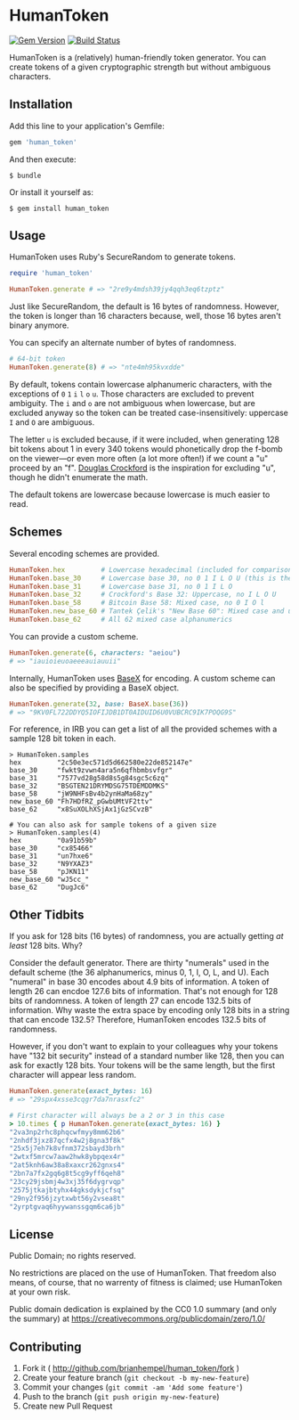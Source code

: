 # HumanToken

[![Gem Version](https://badge.fury.io/rb/human_token.svg)](http://badge.fury.io/rb/human_token)
[![Build Status](https://travis-ci.org/brianhempel/human_token.svg)](https://travis-ci.org/brianhempel/human_token)

HumanToken is a (relatively) human-friendly token generator. You can create tokens of a given cryptographic strength but without ambiguous characters.

## Installation

Add this line to your application's Gemfile:

```ruby
gem 'human_token'
```

And then execute:

```
$ bundle
```

Or install it yourself as:

```
$ gem install human_token
```

## Usage

HumanToken uses Ruby's SecureRandom to generate tokens.

```ruby
require 'human_token'

HumanToken.generate # => "2re9y4mdsh39jy4qqh3eq6tzptz"
```

Just like SecureRandom, the default is 16 bytes of randomness. However, the token is longer than 16 characters because, well, those 16 bytes aren't binary anymore.

You can specify an alternate number of bytes of randomness.

```ruby
# 64-bit token
HumanToken.generate(8) # => "nte4mh95kvxdde"
```

By default, tokens contain lowercase alphanumeric characters, with the exceptions of `0` `1` `i` `l` `o` `u`. Those characters are excluded to prevent ambiguity. The `i` and `o` are not ambiguous when lowercase, but are excluded anyway so the token can be treated case-insensitively: uppercase `I` and `O` are ambiguous.

The letter `u` is excluded because, if it were included, when generating 128 bit tokens about 1 in every 340 tokens would phonetically drop the f-bomb on the viewer—or even more often (a lot more often!) if we count a "u" proceed by an "f". [Douglas Crockford](http://www.crockford.com/wrmg/base32.html) is the inspiration for excluding "u", though he didn't enumerate the math.

The default tokens are lowercase because lowercase is much easier to read.

## Schemes

Several encoding schemes are provided.

```ruby
HumanToken.hex         # Lowercase hexadecimal (included for comparison purposes)
HumanToken.base_30     # Lowercase base 30, no 0 1 I L O U (this is the default scheme)
HumanToken.base_31     # Lowercase base 31, no 0 1 I L O
HumanToken.base_32     # Crockford's Base 32: Uppercase, no I L O U
HumanToken.base_58     # Bitcoin Base 58: Mixed case, no 0 I O l
HumanToken.new_base_60 # Tantek Çelik's "New Base 60": Mixed case and underscore, no I O l
HumanToken.base_62     # All 62 mixed case alphanumerics
```

You can provide a custom scheme.

```ruby
HumanToken.generate(6, characters: "aeiou")
# => "iauioieuoaeeeauiauuii"
```

Internally, HumanToken uses [BaseX](https://github.com/brianhempel/base_x) for encoding. A custom scheme can also be specified by providing a BaseX object.

```ruby
HumanToken.generate(32, base: BaseX.base(36))
# => "9KV0FL722DDYQ5IOFIJDB1DT0AIDUID6U0VUBCRC9IK7POQG9S"
```

For reference, in IRB you can get a list of all the provided schemes with a sample 128 bit token in each.

```
> HumanToken.samples
hex         "2c50e3ec571d5d662580e22de852147e"
base_30     "fwkt9zvwn4ara5n6qfhbmbsvfgr"
base_31     "7577vd28g58d8s5g84sgc5c6zq"
base_32     "BSGTEN21DRYMDSG75TDEMDDMKS"
base_58     "jW9NHFsBv4b2ynHaMa68zy"
new_base_60 "Fh7HDfRZ_pGwbUMtVF2ttv"
base_62     "x8SuXOLhXSjAx1jGzSCvzB"

# You can also ask for sample tokens of a given size
> HumanToken.samples(4)
hex         "0a91b59b"
base_30     "cx85466"
base_31     "un7hxe6"
base_32     "N9YXAZ3"
base_58     "pJKN11"
new_base_60 "wJ5cc_"
base_62     "DugJc6"
```

## Other Tidbits

If you ask for 128 bits (16 bytes) of randomness, you are actually getting _at least_ 128 bits. Why?

Consider the default generator. There are thirty "numerals" used in the default scheme (the 36 alphanumerics, minus 0, 1, I, O, L, and U). Each "numeral" in base 30 encodes about 4.9 bits of information. A token of length 26 can encdoe 127.6 bits of information. That's not enough for 128 bits of randomness. A token of length 27 can encode 132.5 bits of information.  Why waste the extra space by encoding only 128 bits in a string that can encode 132.5? Therefore, HumanToken encodes 132.5 bits of randomness.

However, if you don't want to explain to your colleagues why your tokens have "132 bit security" instead of a standard number like 128, then you can ask for exactly 128 bits. Your tokens will be the same length, but the first character will appear less random.

```ruby
HumanToken.generate(exact_bytes: 16)
# => "29spx4xsse3cqgr7da7nrasxfc2"

# First character will always be a 2 or 3 in this case
> 10.times { p HumanToken.generate(exact_bytes: 16) }
"2va3np2rhc8phqcwfmyy8mm62b6"
"2nhdf3jxz87qcfx4w2j8gna3f8k"
"25x5j7eh7k8vfnm372sbayd3brh"
"2wtxf5mrcw7aaw2hwk8ybpqex4r"
"2at5knh6aw38a8xaxcr262gnxs4"
"2bn7a7fx2gq6g8t5cg9yff6qeh8"
"23cy29jsbmj4w3xj35f6dygrvqp"
"2575jtkajbtyhx44gksdykjcfsq"
"29ny2f956jzytxwbt56y2vsea8t"
"2yrptgvaq6hyywanssgqm6ca6jb"
```

## License

Public Domain; no rights reserved.

No restrictions are placed on the use of HumanToken. That freedom also means, of course, that no warrenty of fitness is claimed; use HumanToken at your own risk.

Public domain dedication is explained by the CC0 1.0 summary (and only the summary) at https://creativecommons.org/publicdomain/zero/1.0/


## Contributing

1. Fork it ( http://github.com/brianhempel/human_token/fork )
2. Create your feature branch (`git checkout -b my-new-feature`)
3. Commit your changes (`git commit -am 'Add some feature'`)
4. Push to the branch (`git push origin my-new-feature`)
5. Create new Pull Request
